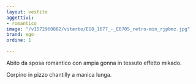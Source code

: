 ```yaml
---
layout: vestito
aggettivi:
- romantico
image: "/v1572960882/viterbo/EGO_1677_-_E0705_retro-min_rjpbmz.jpg"
brand: ego
ordine: 1

---
```

Abito da sposa romantico con ampia gonna in tessuto effetto mikado.

Corpino in pizzo chantilly a manica lunga.